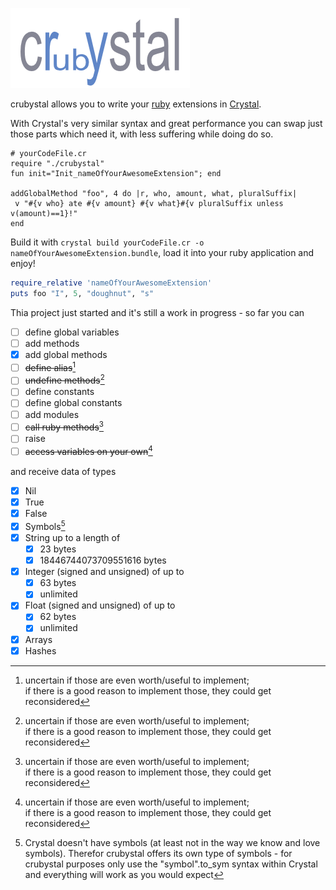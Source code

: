 ![text](crubystal.png)

crubystal allows you to write your [ruby](https://ruby-lang.org) extensions in [Crystal](https://crystal-lang.org).

With Crystal's very similar syntax and great performance you can swap just those parts which need it,
with less suffering while doing do so.

```crystal
# yourCodeFile.cr
require "./crubystal"
fun init="Init_nameOfYourAwesomeExtension"; end

addGlobalMethod "foo", 4 do |r, who, amount, what, pluralSuffix|  
 v "#{v who} ate #{v amount} #{v what}#{v pluralSuffix unless v(amount)==1}!"  
end
```

Build it with `crystal build yourCodeFile.cr -o nameOfYourAwesomeExtension.bundle`, load it into your ruby application and enjoy!

```ruby
require_relative 'nameOfYourAwesomeExtension'
puts foo "I", 5, "doughnut", "s" 
```

Thia project just started and it's still a work in progress - so far you can  
- [ ] define global variables  
- [ ] add methods  
- [x] add global methods  
- [ ] ~~define alias~~[^1]  
- [ ] ~~undefine methods~~[^1]    
- [ ] define constants  
- [ ] define global constants  
- [ ] add modules  
- [ ] ~~call ruby methods~~[^1]     
- [ ] raise    
- [ ] ~~access variables on your own~~[^1]    

[^1]:  uncertain if those are even worth/useful to implement;  
     if there is a good reason to implement those, they could get reconsidered  
    
and receive data of types  
- [x] Nil  
- [x] True  
- [x] False  
- [x] Symbols[^2]    
- [x] String up to a length of  
    - [x] 23 bytes  
    - [x] 18446744073709551616 bytes  
- [x] Integer (signed and unsigned) of up to 
    - [x] 63 bytes  
    - [x] unlimited  
- [x] Float (signed and unsigned) of up to 
    - [x] 62 bytes  
    - [x] unlimited      
- [x] Arrays  
- [x] Hashes  
[^2]:  Crystal doesn't have symbols (at least not in the way we know and love symbols). Therefor crubystal offers its own type of symbols - for crubystal purposes only use the "symbol".to_sym syntax within Crystal and everything will work as you would expect
